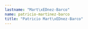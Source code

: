 ```yaml
---
lastname: "Mart\xEDnez-Barco"
name: patricio-martinez-barco
title: "Patricio Mart\xEDnez-Barco"
---
```


